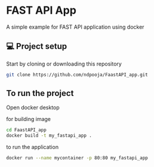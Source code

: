 # FAST API App

A simple example for FAST API application using docker

## 💻 Project setup

Start by cloning or downloading this repository

```bash
git clone https://github.com/ndpooja/FaastAPI_app.git
```
## To run the project
Open docker desktop

for building image
```bash
cd FaastAPI_app
docker build -t my_fastapi_app .
```

to run the application
```bash
docker run --name mycontainer -p 80:80 my_fastapi_app
```
